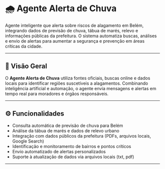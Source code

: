 # 🌧️ Agente Alerta de Chuva

Agente inteligente que alerta sobre riscos de alagamento em Belém, integrando dados de previsão de chuva, tábua de marés, relevo e informações públicas da prefeitura. O sistema automatiza buscas, análises e envio de alertas para aumentar a segurança e prevenção em áreas críticas da cidade.

---

## 🚀 Visão Geral

O **Agente Alerta de Chuva** utiliza fontes oficiais, buscas online e dados locais para identificar regiões suscetíveis a alagamentos. Combinando inteligência artificial e automação, o agente envia mensagens e alertas em tempo real para moradores e órgãos responsáveis.

---

## ⚙️ Funcionalidades

- Consulta automática de previsão de chuva para Belém
- Análise da tábua de marés e dados de relevo urbano
- Integração com dados públicos da prefeitura (PDFs, arquivos locais, Google Search)
- Identificação e monitoramento de bairros e pontos críticos
- Envio automatizado de alertas personalizados
- Suporte à atualização de dados via arquivos locais (txt, pdf)

---


